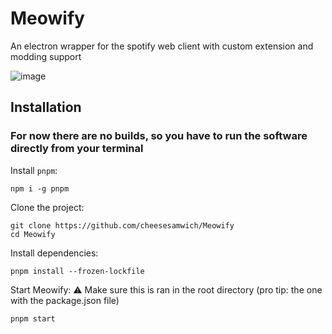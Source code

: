 # Meowify
An electron wrapper for the spotify web client with custom extension and modding support

![image](https://github.com/cheesesamwich/Meowify/assets/149597648/eaef83da-a0ca-4243-8044-8867a2a80fd0)

## Installation

### For now there are no builds, so you have to run the software directly from your terminal

Install `pnpm`:

```shell
npm i -g pnpm
```

Clone the project:

```shell
git clone https://github.com/cheesesamwich/Meowify
cd Meowify
```

Install dependencies:

```shell
pnpm install --frozen-lockfile
```

Start Meowify:
⚠️ Make sure this is ran in the root directory (pro tip: the one with the package.json file)
```shell
pnpm start
```
